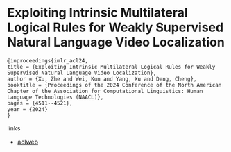 # Exploiting Intrinsic Multilateral Logical Rules for Weakly Supervised Natural Language Video Localization

```
@inproceedings{imlr_acl24,
title = {Exploiting Intrinsic Multilateral Logical Rules for Weakly Supervised Natural Language Video Localization},
author = {Xu, Zhe and Wei, Kun and Yang, Xu and Deng, Cheng},
booktitle = {Proceedings of the 2024 Conference of the North American Chapter of the Association for Computational Linguistics: Human Language Technologies (NAACL)},
pages = {4511--4521},
year = {2024}
}
```

links
- [aclweb](https://aclanthology.org/2024.acl-long.247)
